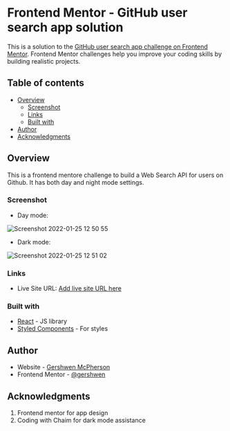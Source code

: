 # Frontend Mentor - GitHub user search app solution

This is a solution to the [GitHub user search app challenge on Frontend Mentor](https://www.frontendmentor.io/challenges/github-user-search-app-Q09YOgaH6). Frontend Mentor challenges help you improve your coding skills by building realistic projects.

## Table of contents

- [Overview](#overview)
  - [Screenshot](#screenshot)
  - [Links](#links)
  - [Built with](#built-with)
- [Author](#author)
- [Acknowledgments](#acknowledgments)

## Overview

This is a frontend mentore challenge to build a Web Search API for users on Github. It has both day and night mode settings.

### Screenshot

- Day mode:

![Screenshot 2022-01-25 12 50 55](https://user-images.githubusercontent.com/76742941/150971155-5fae3867-e141-4f42-aad7-50e7994489bc.png)

- Dark mode:

![Screenshot 2022-01-25 12 51 02](https://user-images.githubusercontent.com/76742941/150971213-cb2c3725-e599-4a7b-97d3-cc4769e4bb72.png)


### Links

- Live Site URL: [Add live site URL here](https://your-live-site-url.com)

### Built with

- [React](https://reactjs.org/) - JS library
- [Styled Components](https://styled-components.com/) - For styles

## Author

- Website - [Gershwen McPherson](https://gershwen.github.io/Gershwen_McPherson_Resume/)
- Frontend Mentor - [@gershwen](https://www.frontendmentor.io/profile/gershwen)

## Acknowledgments

1. Frontend mentor for app design
2. Coding with Chaim for dark mode assistance

